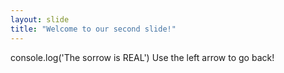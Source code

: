 ```yaml
---
layout: slide
title: "Welcome to our second slide!"
---
```

console.log('The sorrow is REAL')
Use the left arrow to go back!

